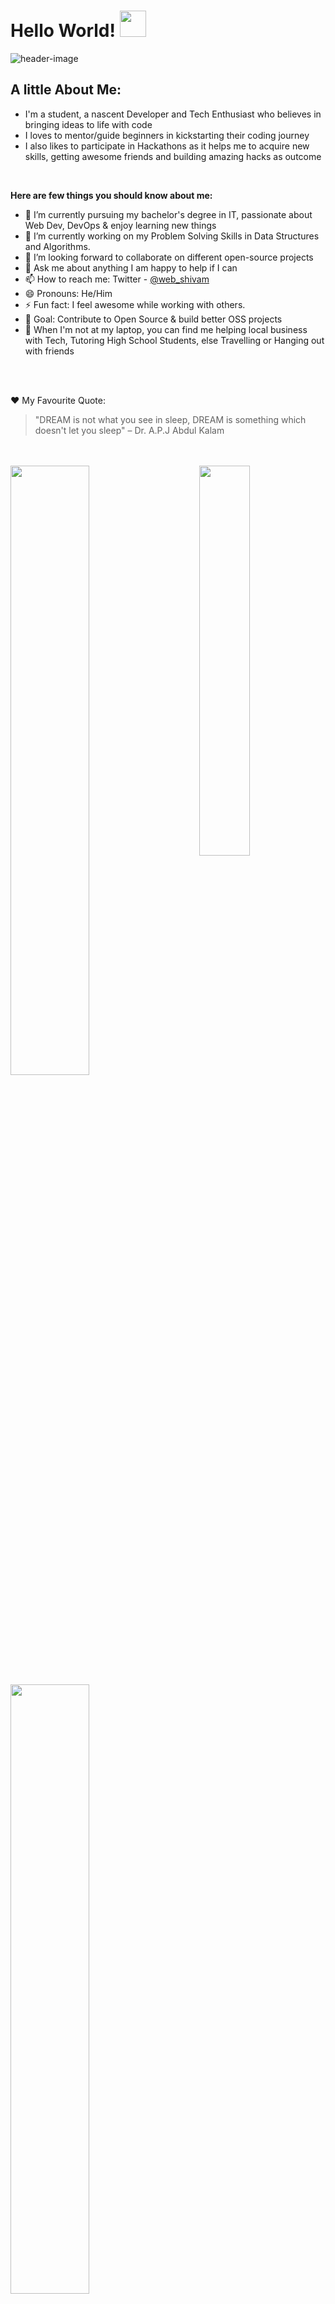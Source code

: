 # Hello World! <img src="https://raw.githubusercontent.com/vikasganiga05/vikasganiga05/master/assets/wave.gif" height = "42px" />

![header-image](https://user-images.githubusercontent.com/64413107/128603909-cc2b7e49-29ac-46f7-88fe-a8b24b9eee03.png)

## A little About Me:

- I'm a student, a nascent Developer and Tech Enthusiast who believes in bringing ideas to life with code 
- I loves to mentor/guide beginners in kickstarting their coding journey
- I also likes to participate in Hackathons as it helps me to acquire new skills, getting awesome friends and building amazing hacks as outcome
<br> 

**Here are few things you should know about me:**

- 🔭 I’m currently pursuing my bachelor's degree in IT, passionate about Web Dev, DevOps & enjoy learning new things
- 🌱 I’m currently working on my Problem Solving Skills in Data Structures and Algorithms.
- 👯 I’m looking forward to collaborate on different open-source projects
- 💬 Ask me about anything I am happy to help if I can
- 📫 How to reach me: Twitter - <a href="https://www.twitter.com/web_shivam"> @web_shivam  </a>
- 😄 Pronouns: He/Him
- ⚡ Fun fact: I feel awesome while working with others. 
- 🎯 Goal: Contribute to Open Source & build better OSS projects
- 🤩 When I'm not at my laptop, you can find me helping local business with Tech, Tutoring High School Students, else Travelling or Hanging out with friends
<br>
<br>

:heart: My Favourite Quote:

> "DREAM is not what you see in sleep, DREAM is something which doesn't let you sleep" 
> – Dr. A.P.J Abdul Kalam
<br>
<br>

<img align ="left" width="50%" src="https://github-readme-stats.vercel.app/api?username=WebShivam"/> 
<img align ="right" width="40%"  src="https://github-readme-stats.vercel.app/api/top-langs/?username=WebShivam&theme=light"/> &nbsp; 
<img width="50%" src="https://github-readme-streak-stats.herokuapp.com/?user=WebShivam"> 

<br> <br> <br>

## 🛠️ Tools & Technologies I'm familiar with
<img src="https://img.shields.io/badge/HTML5-E34F26?style=for-the-badge&logo=html5&logoColor=white" /> &nbsp;
<img src="https://img.shields.io/badge/CSS3-1572B6?style=for-the-badge&logo=css3&logoColor=white" />&nbsp;
<img src="https://img.shields.io/badge/JavaScript-F7DF1E?style=for-the-badge&logo=javascript&logoColor=black" />&nbsp;
<img src="https://img.shields.io/badge/C-00599C?style=for-the-badge&logo=c&logoColor=white" />&nbsp;
<img src="https://img.shields.io/badge/C%2B%2B-00599C?style=for-the-badge&logo=c%2B%2B&logoColor=white" />&nbsp;
<img src="https://img.shields.io/badge/Markdown-000000?style=for-the-badge&logo=markdown&logoColor=white" />&nbsp;
<img src="https://img.shields.io/badge/Tailwind_CSS-38B2AC?style=for-the-badge&logo=tailwind-css&logoColor=white" />&nbsp;
<img src="https://img.shields.io/badge/Bootstrap-563D7C?style=for-the-badge&logo=bootstrap&logoColor=white" />&nbsp;
<img src="https://img.shields.io/badge/jQuery-0769AD?style=for-the-badge&logo=jquery&logoColor=white" />&nbsp;
<img src="https://img.shields.io/badge/Visual_Studio_Code-0078D4?style=for-the-badge&logo=visual%20studio%20code&logoColor=white" />&nbsp;
<img src="https://img.shields.io/badge/python-4B0082?style=for-the-badge&logo=jquery&logoColor=white" />&nbsp;
<br>
<br>
<br>

<img src="https://activity-graph.herokuapp.com/graph?username=WebShivam&bg_color=0f2d3d&color=1cadfb&line=1cadfb&point=1cadfb&area=true&hide_border=true">

## 🤝 Let's Connect :

<a href="https://twitter.com/web_shivam">
         <img alt="Twitter" src="https://img.shields.io/badge/Twitter-1DA1F2?style=for-the-badge&logo=twitter&logoColor=white">
      </a> &nbsp;
 <a href="mailto:shivamdubey486@gmail.com">
         <img alt="Gmail" src="https://img.shields.io/badge/Gmail-D14836?style=for-the-badge&logo=gmail&logoColor=white">
    </a> &nbsp;
<a href="https://www.linkedin.com/in/shivam-dubey-872319147/">
         <img alt="LinkedIn" src="https://img.shields.io/badge/LinkedIn-0077B5?style=for-the-badge&logo=linkedin">
      </a>
&nbsp;
<a href="https://www.instagram.com/web_shivam/">
         <img alt="Instagram" src="https://img.shields.io/badge/Instagram-E4405F?style=for-the-badge&logo=instagram&logoColor=white">
      </a>

